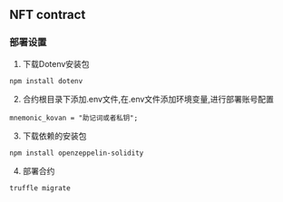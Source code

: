 ## NFT contract
### 部署设置
1. 下载Dotenv安装包
``` 
npm install dotenv
``` 
2. 合约根目录下添加.env文件,在.env文件添加环境变量,进行部署账号配置
``` 
mnemonic_kovan = "助记词或者私钥";
```
3. 下载依赖的安装包
```
npm install openzeppelin-solidity
```
4. 部署合约
```
truffle migrate
```